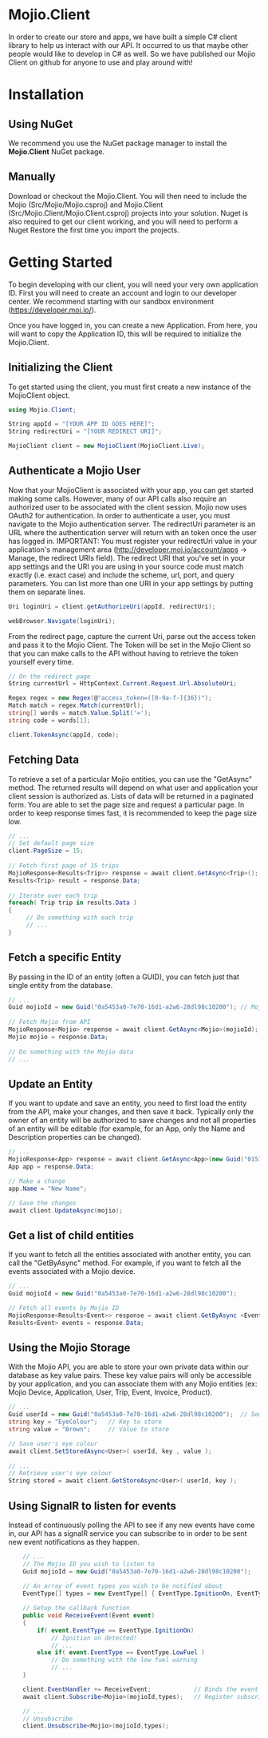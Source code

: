 Mojio.Client
============

In order to create our store and apps, we have built a simple C# client library to help us interact with our API. It occurred to us that maybe other people would like to develop in C# as well.  So we have published our Mojio Client on github for anyone to use and play around with!


Installation
============

Using NuGet
-----------

We recommend you use the NuGet package manager to install the **Mojio.Client** NuGet package.

Manually
--------

Download or checkout the Mojio.Client.  You will then need to include the Mojio (Src/Mojio/Mojio.csproj) and Mojio.Client (Src/Mojio.Client/Mojio.Client.csproj) projects into your solution.  Nuget is also required to get our client working, and you will need to perform a Nuget Restore the first time you import the projects.


Getting Started
===============

To begin developing with our client, you will need your very own application ID.  First you will need to create an account and login to our developer center.  We recommend starting with our sandbox environment (https://developer.moj.io/).

Once you have logged in, you can create a new Application.  From here, you will want to copy the Application ID, this will be required to initialize the Mojio.Client.


Initializing the Client
-----------------------

To get started using the client, you must first create a new instance of the MojioClient object.

```csharp
using Mojio.Client;

String appId = "[YOUR APP ID GOES HERE]";
String redirectUri = "[YOUR REDIRECT URI]";

MojioClient client = new MojioClient(MojioClient.Live);

```

Authenticate a Mojio User
-------------------------

Now that your MojioClient is associated with your app, you can get started making some calls.  However, many of our API calls also require an authorized user to be associated with the client session.  Mojio now uses OAuth2 for authentication.  In order to authenticate a user, you must navigate to the Mojio authentication server.  The redirectUri parameter is an URL where the authentication server will return with an token once the user has logged in.  IMPORTANT: You must register your redirectUri value in your application's management area (http://developer.moj.io/account/apps -> Manage, the redirect URIs field).  The redirect URI that you've set in your app settings and the URI you are using in your source code must match exactly (i.e. exact case) and include the scheme, url, port, and query parameters.  You can list more than one URI in your app settings by putting them on separate lines. 

```csharp
Uri loginUri = client.getAuthorizeUri(appId, redirectUri);

webBrowser.Navigate(loginUri);
```

From the redirect page, capture the current Uri, parse out the access token and pass it to the Mojio Client. The Token will be set in the Mojio Client so that you can make calls to the API without having to retrieve the token yourself every time. 

```csharp
// On the redirect page 
String currentUrl = HttpContext.Current.Request.Url.AbsoluteUri;

Regex regex = new Regex(@"access_token=([0-9a-f-]{36})");
Match match = regex.Match(currentUrl);
string[] words = match.Value.Split('=');
string code = words[1];

client.TokenAsync(appId, code);
```

Fetching Data
-------------

To retrieve a set of a particular Mojio entities, you can use the "GetAsync" method.  The returned results will depend on what user and application your client session is authorized as. Lists of data will be returned in a paginated form.  You are able to set the page size and request a particular page.  In order to keep response times fast, it is recommended to keep the page size low.

```csharp
// ...
// Set default page size
client.PageSize = 15;
	
// Fetch first page of 15 trips
MojioResponse<Results<Trip>> response = await client.GetAsync<Trip>();
Results<Trip> result = response.Data;
	
// Iterate over each trip
foreach( Trip trip in results.Data )
{
     // Do something with each trip
     // ...
}
```

Fetch a specific Entity
-----------------------

By passing in the ID of an entity (often a GUID), you can fetch just that single entity from the database.

```csharp
// ...
Guid mojioId = new Guid("0a5453a0-7e70-16d1-a2w6-28dl98c10200"); // Mojio ID
	
// Fetch Mojio from API
MojioResponse<Mojio> response = await client.GetAsync<Mojio>(mojioId);
Mojio mojio = response.Data;
	
// Do something with the Mojio data
// ...
```

Update an Entity
----------------

If you want to update and save an entity, you need to first load the entity from the API, make your changes, and then save it back.  Typically only the owner of an entity will be authorized to save changes and not all properties of an entity will be editable (for example, for an App, only the Name and Description properties can be changed).

```csharp
// ...
MojioResponse<App> response = await client.GetAsync<App>(new Guid("015151a1-7e70-16d1-a2w6-28dl98c10200"));
App app = response.Data;

// Make a change
app.Name = "New Name";

// Save the changes
await client.UpdateAsync(mojio);
```

Get a list of child entities
----------------------------

If you want to fetch all the entities associated with another entity, you can call the "GetByAsync" method.  For example, if you want to fetch all the events associated with a Mojio device.

```csharp
// ...
Guid mojioId = new Guid("0a5453a0-7e70-16d1-a2w6-28dl98c10200");

// Fetch all events by Mojio ID
MojioResponse<Results<Event>> response = await client.GetByAsync <Event,Mojio>(mojioId);
Results<Event> events = response.Data;

```

Using the Mojio Storage
-----------------------

With the Mojio API, you are able to store your own private data within our database as key value pairs.  These key value pairs will only be accessible by your application, and you can associate them with any Mojio entities (ex: Mojio Device, Application, User, Trip, Event, Invoice, Product).

```csharp
// ...
Guid userId = new Guid("0a5453a0-7e70-16d1-a2w6-28dl98c10200");  // Some user's ID
string key = "EyeColour";	// Key to store
string value = "Brown"; 	// Value to store

// Save user's eye colour
await client.SetStoredAsync<User>( userId, key , value );
	
// ...
// Retrieve user's eye colour
String stored = await client.GetStoreAsync<User>( userId, key );
```

Using SignalR to listen for events
----------------------------------

Instead of continuously polling the API to see if any new events have come in, our API has a signalR service you can subscribe to in order to be sent new event notifications as they happen.

```csharp
    // ...
    // The Mojio ID you wish to listen to
    Guid mojioId = new Guid("0a5453a0-7e70-16d1-a2w6-28dl98c10200");
	
    // An array of event types you wish to be notified about
    EventType[] types = new EventType[] { EventType.IgnitionOn, EventType.LowFuel };

    // Setup the callback function
    public void ReceiveEvent(Event event)
    {
        if( event.EventType == EventType.IgnitionOn)
            // Ignition on detected!
            // ...
        else if( event.EventType == EventType.LowFuel )
            // Do something with the low fuel warning
            // ...
    }

    client.EventHandler += ReceiveEvent;            // Binds the event listener
    await client.Subscribe<Mojio>(mojioId,types);   // Register subscription

    // ...
    // Unsubscribe
    client.Unsubscribe<Mojio>(mojioId,types);
```
